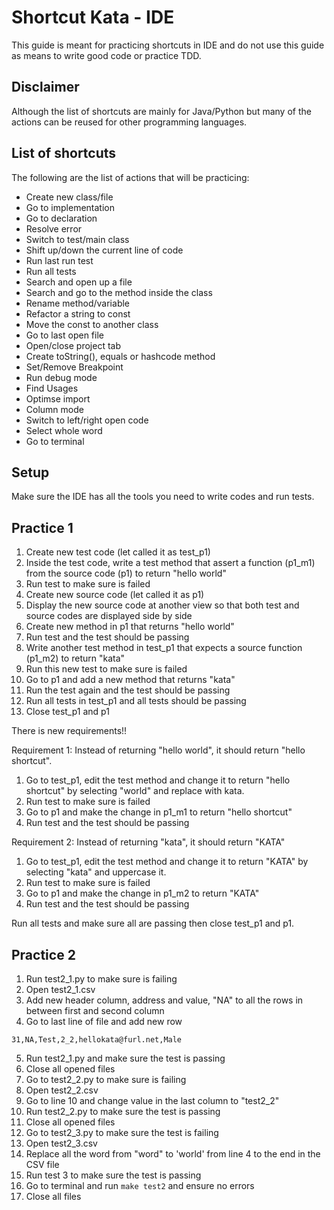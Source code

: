 # Shortcut Kata - IDE

This guide is meant for practicing shortcuts in IDE and do not use this guide as means to write good code or practice TDD.

## Disclaimer

Although the list of shortcuts are mainly for Java/Python but many of the actions can be reused for other programming languages.

## List of shortcuts

The following are the list of actions that will be practicing:

* Create new class/file
* Go to implementation
* Go to declaration
* Resolve error
* Switch to test/main class
* Shift up/down the current line of code
* Run last run test
* Run all tests
* Search and open up a file
* Search and go to the method inside the class
* Rename method/variable
* Refactor a string to const
* Move the const to another class
* Go to last open file
* Open/close project tab
* Create toString(), equals or hashcode method
* Set/Remove Breakpoint
* Run debug mode
* Find Usages
* Optimse import
* Column mode
* Switch to left/right open code
* Select whole word
* Go to terminal

## Setup

Make sure the IDE has all the tools you need to write codes and run tests.

## Practice 1

1. Create new test code (let called it as test_p1)
2. Inside the test code, write a test method that assert a function (p1_m1) from the source code (p1) to return "hello world"
3. Run test to make sure is failed
4. Create new source code (let called it as p1)
5. Display the new source code at another view so that both test and source codes are displayed side by side
6. Create new method in p1 that returns "hello world"
7. Run test and the test should be passing
8. Write another test method in test_p1 that expects a source function (p1_m2) to return "kata"
9. Run this new test to make sure is failed
10. Go to p1 and add a new method that returns "kata"
11. Run the test again and the test should be passing
12. Run all tests in test_p1 and all tests should be passing
13. Close test_p1 and p1

There is new requirements!! 

Requirement 1: Instead of returning "hello world", it should return "hello shortcut".

1. Go to test_p1, edit the test method and change it to return "hello shortcut" by selecting "world" and replace with kata.
2. Run test to make sure is failed
3. Go to p1 and make the change in p1_m1 to return "hello shortcut"
4. Run test and the test should be passing

Requirement 2: Instead of returning "kata", it should return "KATA"

1. Go to test_p1, edit the test method and change it to return "KATA" by selecting "kata" and uppercase it.
2. Run test to make sure is failed
3. Go to p1 and make the change in p1_m2 to return "KATA"
4. Run test and the test should be passing

Run all tests and make sure all are passing then close test_p1 and p1.

## Practice 2

1. Run test2_1.py to make sure is failing
2. Open test2_1.csv
3. Add new header column, address and value, "NA" to all the rows in between first and second column
4. Go to last line of file and add new row
```
31,NA,Test,2_2,hellokata@furl.net,Male
```
5. Run test2_1.py and make sure the test is passing
6. Close all opened files
7. Go to test2_2.py to make sure is failing
8. Open test2_2.csv
9. Go to line 10 and change value in the last column to "test2_2"
10. Run test2_2.py to make sure the test is passing
11. Close all opened files
12. Go to test2_3.py to make sure the test is failing
13. Open test2_3.csv
14. Replace all the word from "word" to 'world' from line 4 to the end in the CSV file
15. Run test 3 to make sure the test is passing
16. Go to terminal and run `make test2` and ensure no errors
17. Close all files

